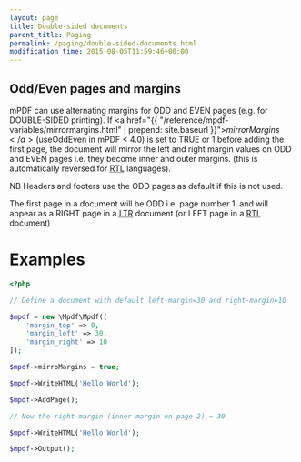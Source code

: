 ```yaml
---
layout: page
title: Double-sided documents
parent_title: Paging
permalink: /paging/double-sided-documents.html
modification_time: 2015-08-05T11:59:46+00:00
---
```


## Odd/Even pages and margins

mPDF can use alternating margins for <span class="smallblock">ODD</span> and <span class="smallblock">EVEN</span>
pages (e.g. for <span class="smallblock">DOUBLE-SIDED</span> printing). If
<a href="{{ "/reference/mpdf-variables/mirrormargins.html" | prepend: site.baseurl }}">$mirrorMargins</a>
($useOddEven in mPDF &lt; 4.0) is set to <span class="smallblock">TRUE</span> or 1 before adding the first page,
the document will mirror the left and right margin values on <span class="smallblock">ODD</span> and
<span class="smallblock">EVEN</span> pages i.e. they become inner and outer margins. (this is automatically reversed
for <acronym title="Right-to-Left document, used for Hebrew and Arabic languages">RTL</acronym> languages).

NB Headers and footers use the <span class="smallblock">ODD</span> pages as default if this is not used.

The first page in a document will be <span class="smallblock">ODD</span> i.e. page number 1, and will appear as a
<span class="smallblock">RIGHT</span> page in a
<acronym title="Left-to-Right document, used for most langauges">LTR</acronym> document (or
<span class="smallblock">LEFT</span> page in a <acronym title="Right-to-Left document, used for Hebrew and
Arabic languages">RTL</acronym> document)

# Examples

```php
<?php

// Define a document with default left-margin=30 and right-margin=10

$mpdf = new \Mpdf\Mpdf([
	'margin_top' => 0,
	'margin_left' => 30,
	'margin_right' => 10
]);

$mpdf->mirroMargins = true;

$mpdf->WriteHTML('Hello World');

$mpdf->AddPage();

// Now the right-margin (inner margin on page 2) = 30

$mpdf->WriteHTML('Hello World');

$mpdf->Output();

```


